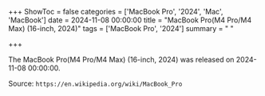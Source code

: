 +++
ShowToc = false
categories = ['MacBook Pro', '2024', 'Mac', 'MacBook']
date = 2024-11-08 00:00:00
title = "MacBook Pro(M4 Pro/M4 Max) (16-inch, 2024)"
tags = ['MacBook Pro', '2024']
summary = " "

+++

The MacBook Pro(M4 Pro/M4 Max) (16-inch, 2024) was released on 2024-11-08 00:00:00.

Source: `https://en.wikipedia.org/wiki/MacBook_Pro`
